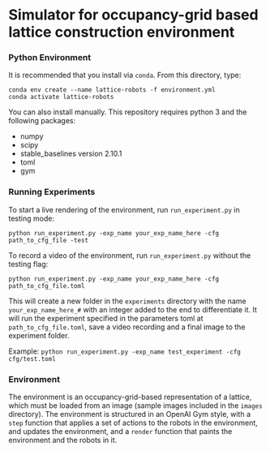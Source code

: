 # Simulator for occupancy-grid based lattice construction environment

### Python Environment

It is recommended that you install via `conda`. From this directory, type:

```
conda env create --name lattice-robots -f environment.yml
conda activate lattice-robots
```

You can also install manually. This repository requires python 3 and the following packages:
* numpy
* scipy
* stable_baselines version 2.10.1
* toml
* gym

### Running Experiments

To start a live rendering of the environment, run `run_experiment.py` in testing mode:

```python run_experiment.py -exp_name your_exp_name_here -cfg path_to_cfg_file -test```

To record a video of the environment, run `run_experiment.py` without the testing flag:

```python run_experiment.py -exp_name your_exp_name_here -cfg path_to_cfg_file.toml ```

This will create a new folder in the `experiments` directory with the name `your_exp_name_here_#` with an integer added 
to the end to differentiate it. It will run the experiment specified in the parameters toml at `path_to_cfg_file.toml`,
save a video recording and a final image to the experiment folder.

Example:
```python run_experiment.py -exp_name test_experiment -cfg cfg/test.toml```


### Environment

The environment is an occupancy-grid-based representation of a lattice, which must be loaded from an image (sample images included in the `images` directory). The environment is structured in an OpenAI Gym style, with a `step` function that applies a set of actions to the robots in the environment, and updates the environment, and a `render` function that paints the environment and the robots in it. 
